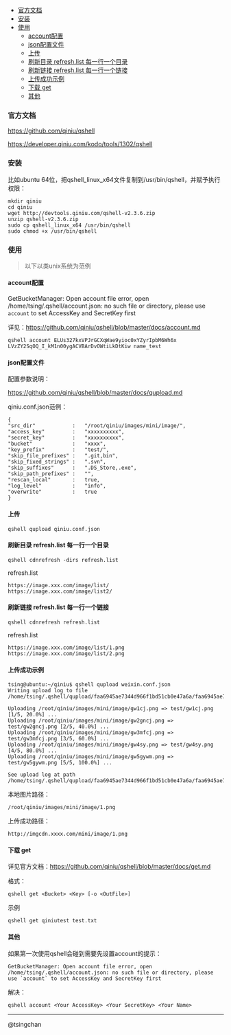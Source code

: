 
<!-- TOC -->

- [官方文档](#官方文档)
- [安装](#安装)
- [使用](#使用)
    - [account配置](#account配置)
    - [json配置文件](#json配置文件)
    - [上传](#上传)
    - [刷新目录 refresh.list 每一行一个目录](#刷新目录-refreshlist-每一行一个目录)
    - [刷新链接 refresh.list  每一行一个链接](#刷新链接-refreshlist--每一行一个链接)
    - [上传成功示例](#上传成功示例)
    - [下载 get](#下载-get)
    - [其他](#其他)

<!-- /TOC -->


### 官方文档

https://github.com/qiniu/qshell

https://developer.qiniu.com/kodo/tools/1302/qshell

### 安装

比如ubuntu 64位，把qshell_linux_x64文件复制到/usr/bin/qshell，并赋予执行权限：

    mkdir qiniu 
    cd qiniu    
    wget http://devtools.qiniu.com/qshell-v2.3.6.zip
    unzip qshell-v2.3.6.zip
    sudo cp qshell_linux_x64 /usr/bin/qshell
    sudo chmod +x /usr/bin/qshell

### 使用

> 以下以类unix系统为范例

#### account配置

GetBucketManager: Open account file error, open /home/tsing/.qshell/account.json: no such file or directory, please use `account` to set AccessKey and SecretKey first

详见：https://github.com/qiniu/qshell/blob/master/docs/account.md

    qshell account ELUs327kxVPJrGCXqWae9yioc0xYZyrIpbM6Wh6x LVzZY2SqOQ_I_kM1n00ygACVBArDvOWtiLkDtKiw name_test


#### json配置文件

配置参数说明：

https://github.com/qiniu/qshell/blob/master/docs/qupload.md

qiniu.conf.json范例：

    {
    "src_dir"            :   "/root/qiniu/images/mini/image/",
    "access_key"         :   "xxxxxxxxxx",
    "secret_key"         :   "xxxxxxxxxx",
    "bucket"             :   "xxxx",
    "key_prefix"         :   "test/",
    "skip_file_prefixes" :   ".git,bin",
    "skip_fixed_strings" :   ".svn",
    "skip_suffixes"      :   ".DS_Store,.exe",
    "skip_path_prefixes" :   "",
    "rescan_local"       :   true,
    "log_level"          :   "info",
    "overwrite"          :   true
    }

#### 上传

    qshell qupload qiniu.conf.json

#### 刷新目录 refresh.list 每一行一个目录

    qshell cdnrefresh -dirs refresh.list

refresh.list

    https://image.xxx.com/image/list/
    https://image.xxx.com/image/list2/

#### 刷新链接 refresh.list  每一行一个链接

    qshell cdnrefresh refresh.list

refresh.list

    https://image.xxx.com/image/list/1.png
    https://image.xxx.com/image/list/2.png

#### 上传成功示例


    tsing@ubuntu:~/qiniu$ qshell qupload weixin.conf.json 
    Writing upload log to file /home/tsing/.qshell/qupload/faa6945ae7344d966f1bd51cb0e47a6a/faa6945ae7344d966f1bd51cb0e47a6a.log

    Uploading /root/qiniu/images/mini/image/gw1cj.png => test/gw1cj.png [1/5, 20.0%] ...
    Uploading /root/qiniu/images/mini/image/gw2gncj.png => test/gw2gncj.png [2/5, 40.0%] ...
    Uploading /root/qiniu/images/mini/image/gw3mfcj.png => test/gw3mfcj.png [3/5, 60.0%] ...
    Uploading /root/qiniu/images/mini/image/gw4sy.png => test/gw4sy.png [4/5, 80.0%] ...
    Uploading /root/qiniu/images/mini/image/gw5gywm.png => test/gw5gywm.png [5/5, 100.0%] ...

    See upload log at path /home/tsing/.qshell/qupload/faa6945ae7344d966f1bd51cb0e47a6a/faa6945ae7344d966f1bd51cb0e47a6a.log



本地图片路径：

    /root/qiniu/images/mini/image/1.png

上传成功路径：

    http://imgcdn.xxxx.com/mini/image/1.png

#### 下载 get

详见官方文档：https://github.com/qiniu/qshell/blob/master/docs/get.md

格式：

    qshell get <Bucket> <Key> [-o <OutFile>]

示例
    
    qshell get qiniutest test.txt



#### 其他

如果第一次使用qshell会碰到需要先设置account的提示：

    GetBucketManager: Open account file error, open /home/tsing/.qshell/account.json: no such file or directory, please use `account` to set AccessKey and SecretKey first

解决：

    qshell account <Your AccessKey> <Your SecretKey> <Your Name>

----
@tsingchan
